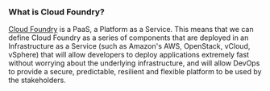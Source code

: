 ### What is Cloud Foundry?

[Cloud Foundry](https://www.cloudfoundry.org/) is a PaaS, a Platform as a Service. This means that we can define Cloud Foundry as a series of components that are deployed in an Infrastructure as a Service (such as Amazon's AWS, OpenStack, vCloud, vSphere) that will allow developers to deploy applications extremely fast without worrying about the underlying infrastructure, and will allow DevOps to provide a secure, predictable, resilient and flexible platform to be used by the stakeholders.
